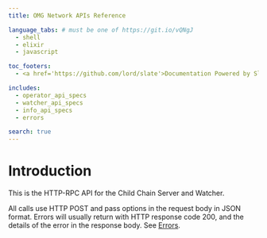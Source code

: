 ```yaml
---
title: OMG Network APIs Reference

language_tabs: # must be one of https://git.io/vQNgJ
  - shell
  - elixir
  - javascript

toc_footers:
  - <a href='https://github.com/lord/slate'>Documentation Powered by Slate</a>

includes:
  - operator_api_specs
  - watcher_api_specs
  - info_api_specs
  - errors

search: true
---
```


# Introduction

This is the HTTP-RPC API for the Child Chain Server and Watcher.

All calls use HTTP POST and pass options in the request body in JSON format.
Errors will usually return with HTTP response code 200, and the details of the error in the response body.
See [Errors](#errors).

